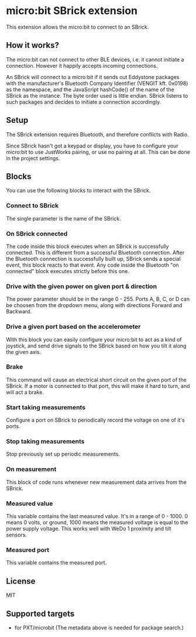 # micro:bit SBrick extension

This extension allows the micro:bit to connect to an SBrick.

## How it works?

The micro:bit can not connect to other BLE devices, i.e. it cannot initiate a
connection. However it happily accepts incoming connections.

An SBrick will connect to a micro:bit if it sends out Eddystone packages with 
the manufacturer's Bluetooth Company Identifier (VENGIT kft. 0x0198) as the 
namespace, and the JavaScript hashCode() of the name of the SBrick as the 
instance. The byte order used is little endian. SBrick listens to such packages 
and decides to initiate a connection accordingly.

## Setup

The SBrick extension requires Bluetooth, and therefore conflicts with Radio.

Since SBrick hasn't got a keypad or display, you have to configure your
micro:bit to use JustWorks pairing, or use no pairing at all. This can be done
in the project settings.

## Blocks

You can use the following blocks to interact with the SBrick.

### Connect to SBrick

The single parameter is the name of the SBrick. 

### On SBrick connected

The code inside this block executes when an SBrick is successfully connected.
This is different from a successful Bluetooth connection. After the Bluetooth
connection is successfully built up, SBrick sends a special event, this block
reacts to that event. Any code inside the Bluetooth "on connected" block
executes strictly before this one.

### Drive with the given power on given port & direction

The power parameter should be in the range 0 - 255. Ports A, B, C, or D can be
choosen from the dropdown menu, along with directions Forward and Backward.

### Drive a given port based on the accelerometer

With this block you can easily configure your micro:bit to act as a kind of
joystick, and send drive signals to the SBrick based on how you tilt it along
the given axis.

### Brake

This command will cause an electrical short circuit on the given port of the
SBrick. If a motor is connected to that port, this will make it hard to turn,
and will act a brake.

### Start taking measurements

Configure a port on SBrick to periodically record the voltage on one of it's
ports.

### Stop taking measurements

Stop previously set up periodic measurements.

### On measurement

This block of code runs whenever new measurement data arrives from the SBrick.

### Measured value

This variable contains the last measured value. It's in a range of 0 - 1000.
0 means 0 volts, or ground, 1000 means the measured voltage is equal to the
power supply voltage. This works well with WeDo 1 proximity and tilt sensors.

### Measured port

This variable contains the measured port.

## License

MIT

## Supported targets

* for PXT/microbit
(The metadata above is needed for package search.)
